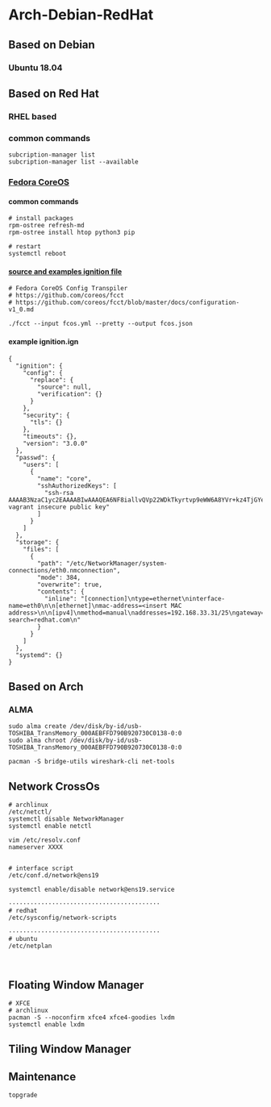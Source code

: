 # Arch-Debian-RedHat

## Based on Debian

### Ubuntu 18.04

## Based on Red Hat

### RHEL based

### common commands

```text
subcription-manager list
subcription-manager list --available

```

### [Fedora CoreOS](https://docs.fedoraproject.org/en-US/fedora-coreos/faq/) <a id="_what_are_the_communication_channels_around_fedora_coreos"></a>

#### common commands

```text
# install packages
rpm-ostree refresh-md 
rpm-ostree install htop python3 pip

# restart
systemctl reboot

```

#### [source and examples ignition file](https://github.com/coreos/fcct/blob/master/docs/configuration-v1_0.md)

```text
# Fedora CoreOS Config Transpiler 
# https://github.com/coreos/fcct
# https://github.com/coreos/fcct/blob/master/docs/configuration-v1_0.md

./fcct --input fcos.yml --pretty --output fcos.json
```

#### example ignition.ign

```text
{
  "ignition": {
    "config": {
      "replace": {
        "source": null,
        "verification": {}
      }
    },
    "security": {
      "tls": {}
    },
    "timeouts": {},
    "version": "3.0.0"
  },
  "passwd": {
    "users": [
      {
        "name": "core",
        "sshAuthorizedKeys": [
          "ssh-rsa AAAAB3NzaC1yc2EAAAABIwAAAQEA6NF8iallvQVp22WDkTkyrtvp9eWW6A8YVr+kz4TjGYe7gHzIw+niNltGEFHzD8+v1I2YJ6oXevct1YeS0o9HZyN1Q9qgCgzUFtdOKLv6IedplqoPkcmF0aYet2PkEDo3MlTBckFXPITAMzF8dJSIFo9D8HfdOV0IAdx4O7PtixWKn5y2hMNG0zQPyUecp4pzC6kivAIhyfHilFR61RGL+GPXQ2MWZWFYbAGjyiYJnAmCP3NOTd0jMZEnDkbUvxhMmBYSdETk1rRgm+R4LOzFUGaHqHDLKLX+FIPKcF96hrucXzcWyLbIbEgE98OHlnVYCzRdK8jlqm8tehUc9c9WhQ== vagrant insecure public key"
        ]
      }
    ]
  },
  "storage": {
    "files": [
      {
        "path": "/etc/NetworkManager/system-connections/eth0.nmconnection",
        "mode": 384,
        "overwrite": true,
        "contents": {
          "inline": "[connection]\ntype=ethernet\ninterface-name=eth0\n\n[ethernet]\nmac-address=<insert MAC address>\n\n[ipv4]\nmethod=manual\naddresses=192.168.33.31/25\ngateway=192.168.33.1\ndns=192.168.33.1;1.1.1.1;8.8.8.8\ndns-search=redhat.com\n"
        }
      }
    ]    
  },
  "systemd": {}
}
```

## Based on Arch

### ALMA

```text
sudo alma create /dev/disk/by-id/usb-TOSHIBA_TransMemory_000AEBFFD790B920730C0138-0:0
sudo alma chroot /dev/disk/by-id/usb-TOSHIBA_TransMemory_000AEBFFD790B920730C0138-0:0

pacman -S bridge-utils wireshark-cli net-tools

```

## Network CrossOs

```text
# archlinux
/etc/netctl/
systemctl disable NetworkManager
systemctl enable netctl

vim /etc/resolv.conf
nameserver XXXX


# interface script
/etc/conf.d/network@ens19

systemctl enable/disable network@ens19.service

··········································
# redhat
/etc/sysconfig/network-scripts

··········································
# ubuntu
/etc/netplan



```

## Floating Window Manager

```text
# XFCE
# archlinux
pacman -S --noconfirm xfce4 xfce4-goodies lxdm
systemctl enable lxdm

```

## Tiling Window Manager

## Maintenance

```text
topgrade
```

